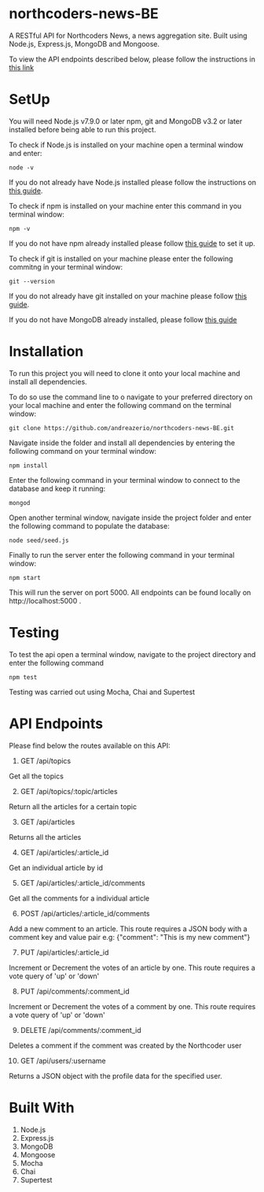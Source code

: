# northcoders-news-BE

A RESTful API for Northcoders News, a news aggregation site. Built using Node.js, Express.js, MongoDB and Mongoose.

To view the API endpoints described below, please follow the instructions in [this link](https://az-northcoders-news-back-end.herokuapp.com/) 

# SetUp

You will need Node.js v7.9.0 or later npm, git and MongoDB v3.2 or later installed before being able to run this project.

To check if Node.js is installed on your machine open a terminal window and enter:

```node -v```

If you do not already have Node.js installed please follow the instructions on [this guide](https://nodejs.org/en/download/package-manager/).

To check if npm is installed on your machine enter this command in you terminal window: 

```npm -v```

If you do not have npm already installed please follow [this guide](https://www.npmjs.com/get-npm) to set it up.

To check if git is installed on your machine please enter the following commitng in your terminal window: 

```git --version```

If you do not already have git installed on your machine please follow [this guide](https://git-scm.com/).

If you do not have MongoDB already installed, please follow [this guide](https://docs.mongodb.com/manual/installation/)

# Installation

To run this project you will need to clone it onto your local machine and install all dependencies.

To do so use the command line to o navigate to your preferred directory on your local machine and enter the following command on the terminal window:

```git clone https://github.com/andreazerio/northcoders-news-BE.git```

Navigate inside the folder and install all dependencies by entering the following command on your terminal window: 

```npm install```

 Enter the following command in your terminal window to connect to the database and keep it running: 

```mongod```

Open another terminal window, navigate inside the project folder and enter the following command to populate the database: 

```node seed/seed.js```

Finally to run the server enter the following command in your terminal window: 

```npm start```

This will run the server on port 5000. All endpoints can be found locally on http://localhost:5000 .

# Testing

To test the api open a terminal window, navigate to the project directory and enter the following command

```npm test```

Testing was carried out using Mocha, Chai and Supertest

# API Endpoints

Please find below the routes available on this API:

1. GET /api/topics

Get all the topics

2. GET /api/topics/:topic/articles

Return all the articles for a certain topic

3. GET /api/articles

Returns all the articles

4. GET /api/articles/:article_id

Get an individual article by id

5. GET /api/articles/:article_id/comments

Get all the comments for a individual article

6. POST /api/articles/:article_id/comments

Add a new comment to an article. This route requires a JSON body with a comment key and value pair 
e.g: {"comment": "This is my new comment"}

7. PUT /api/articles/:article_id

Increment or Decrement the votes of an article by one. This route requires a vote query of 'up' or 'down' 


8. PUT /api/comments/:comment_id

Increment or Decrement the votes of a comment by one. This route requires a vote query of 'up' or 'down' 

9. DELETE /api/comments/:comment_id

Deletes a comment if the comment was created by the Northcoder user

10. GET /api/users/:username

Returns a JSON object with the profile data for the specified user.

# Built With

1. Node.js
2. Express.js
3. MongoDB
4. Mongoose
5. Mocha
6. Chai
7. Supertest

